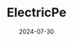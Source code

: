---  
layout: startup_page  
title: "ElectricPe"  
id: "electricpe.com"  
permalink: "/electricpeelectricpe.com07302024/"  
website: "https://www.electricpe.com/"  
funding_round: "Pre-Series A"  
funding_amount: "$3M"  
investors: "Green Frontier Capital, Blume Ventures, Micelio Fund, NB Ventures"  
about: "ElectricPe is an EV charging aggregator startup that provides users with an app to identify, access, and pay for EV charging points. It also offers electric two-wheeler sales, financing, servicing, and subscription plans, aiming to consolidate all EV needs onto a single platform. The company is partnering with Google to integrate real-time charging point availability into Google Maps and Search."  
markets: "EV Charging, Electric Vehicles, Consumer Services, Clean Energy, Transportation"  
hq: "Bengaluru, Karnataka, India"  
founded_year: "2021"  
linkedin: "https://www.linkedin.com/company/electricpe"  
twitter: "https://twitter.com/GoElectricPe"  
instagram: ""  
facebook: "https://www.facebook.com/ElectricPeIndia/"  
crunchbase: "https://www.crunchbase.com/organization/electricpe"  
pitchbook: "https://pitchbook.com/profiles/company/483759-10"  

date_display: "30-Jul-2024"  
date: "2024-07-30"

# SEO Optimization  
meta_title: "ElectricPe - Pre-Series A Funding ($3M)"  
meta_description: "ElectricPe, ElectricPe is an EV charging aggregator startup that provides users with an app to identify, access, and pay for EV charging points. It also offers el..."  
meta_keywords: "ElectricPe, EV Charging, Electric Vehicles, Consumer Services, Clean Energy, Transportation, Pre-Series A funding"  
canonical_url: "https://startup.projectstartups.com/electricpeelectricpe.com07302024/"  
---